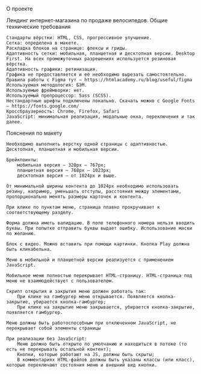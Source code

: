 О проекте

Лендинг интернет-магазина по продаже велосипедов.
Общие технические требования

    Стандарты вёрстки: HTML, CSS, прогрессивное улучшение.
    Сетка: определена в макете.
    Раскладка блоков на странице: флексы и гриды.
    Адаптивность сетки: мобильная, планшетная и десктопная версии. Desktop First. На всех промежуточных разрешениях используется резиновая вёрстка.
    Адаптивность графики: ретинизация.
    Графика не предоставляется и её необходимо вырезать самостоятельно. Правила работы с Figmа тут — https://htmlacademy.ru/blog/useful/figma
    Используемая методология: БЭМ.
    Используемые фреймворки: нет.
    Используемый препроцессор: Sass (SCSS).
    Нестандартные шрифты подключены локально. Скачать можно с Google Fonts — https://fonts.google.com/
    Кроссбраузерность: Chrome, Firefox, Safari
    JavaScript: минимальная реализация, модальные окна, переключения и так далее.

Пояснения по макету

    Необходимо выполнить верстку одной страницы с адаптивностью. Десктопная, планшетная и мобильная версии.

    Брейкпоинты:
        мобильная версия — 320px — 767px;
        планшетная версия — 768px — 1023px;
        десктопная версия — от 1024px и выше.

    От минимальной ширины контента до 1024px необходимо использовать резину, например, уменьшать отступы, расстояния между элементами, пропорционально менять размеры карточек и контента.

    При клике по пунктам меню, страница плавно прокручивает к соответствующему разделу.

    Форма должна иметь валидацию. В поле телефонного номера нельзя вводить буквы. При попытке отправить буквы выдает ошибку. Использование маски по желанию.

    Блок с видео. Можно вставить при помощи картинки. Кнопка Play должна быть кликабельна.

    Меню в мобильной и планшетной версии реализуется с применением JavaScript.

    Мобильное меню полностью перекрывает HTML-страницу. HTML-страница под меню не взаимодействует с пользователем.

    Скрипт открытия и закрытия меню должен работать так:
        При клике на гамбургер меню открывается. Появляется кнопка-закрытие, убирается кнопка-гамбургер;
        При клике на закрытие меню закрывается, убирается кнопка-закрытие, появляется гамбургер.

    Меню должны быть работоспособным при отключенном JavaScript, не перекрывает собой элементы страницы

    При реализации без JavaScript:
        Меню должно быть открыто по умолчанию и находиться в потоке (то есть не перекрывать остальной контент);
        Кнопки, которые работают на JS, должны быть скрыты;
        В комментариях HTML-файлов должны быть указаны классы (или класс), которые переключают состояния меню и внешний вид кнопки.
